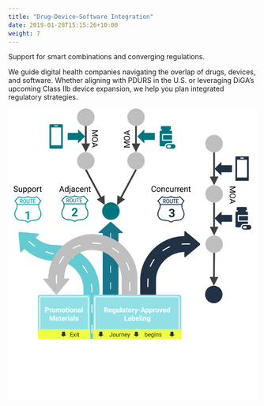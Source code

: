 ```yaml
---
title: "Drug–Device–Software Integration"
date: 2019-01-28T15:15:26+10:00
weight: 7
---
```


Support for smart combinations and converging regulations.

We guide digital health companies navigating the overlap of drugs, devices, and software. Whether aligning with PDURS in the U.S. or leveraging DiGA’s upcoming Class IIb device expansion, we help you plan integrated regulatory strategies.

![](/images/illustrations/drug-device.svg)

<!--
With PDURS (prescription drug use-related software), the U.S. is taking the lead in Digital Therapeutics (DTx) adoption, setting benchmarks in regulatory oversight and innovation.

Germany’s DiGA program is pioneering regulated digital health solutions in Europe, offering a structured pathway that balances evidence, safety, and integration into healthcare systems—and is soon expanding to include Class IIb devices, a move that addresses previous limitations in developing smart medications.
-->
